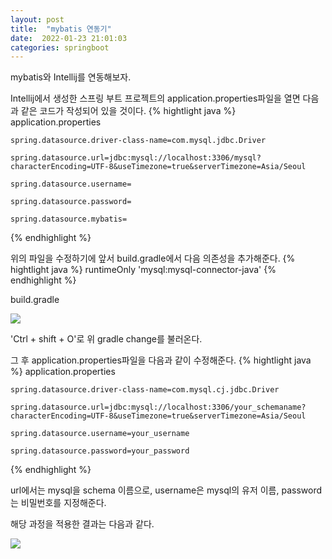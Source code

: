 ```yaml
---
layout: post
title:  "mybatis 연동기"
date:  2022-01-23 21:01:03
categories: springboot
---
```


 mybatis와 Intellij를 연동해보자.

  

Intellij에서 생성한 스프링 부트 프로젝트의 application.properties파일을 열면 다음과 같은 코드가 작성되어 있을 것이다.
{% hightlight java %}
    application.properties
    
    
    spring.datasource.driver-class-name=com.mysql.jdbc.Driver
    
    spring.datasource.url=jdbc:mysql://localhost:3306/mysql?characterEncoding=UTF-8&useTimezone=true&serverTimezone=Asia/Seoul
    
    spring.datasource.username=
    
    spring.datasource.password=
    
    spring.datasource.mybatis=
 {% endhighlight %}
 
위의 파일을 수정하기에 앞서
build.gradle에서 다음 의존성을 추가해준다.
{% hightlight java %}
    runtimeOnly 'mysql:mysql-connector-java'
{% endhighlight %}

build.gradle

<img src="https://cndiqor0512.github.io/img/mybatis연동.PNG">


'Ctrl + shift + O'로 위 gradle change를 불러온다.

그 후 application.properties파일을 다음과 같이 수정해준다.
{% hightlight java %}
    application.properties
    

    spring.datasource.driver-class-name=com.mysql.cj.jdbc.Driver
    
    spring.datasource.url=jdbc:mysql://localhost:3306/your_schemaname?characterEncoding=UTF-8&useTimezone=true&serverTimezone=Asia/Seoul
    
    spring.datasource.username=your_username
    
    spring.datasource.password=your_password
{% endhighlight %}
  

url에서는 mysql을 schema 이름으로, username은 mysql의 유저 이름, password는 비밀번호를 지정해준다.


해당 과정을 적용한 결과는 다음과 같다.

<img src="https://cndiqor0512.github.io/img/Intellij mysql 연동.png">


